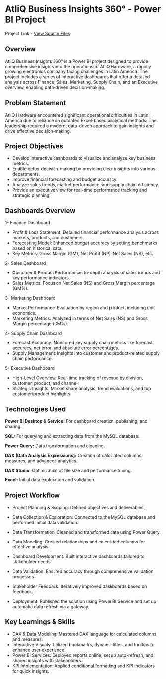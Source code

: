 
# AtliQ Business Insights 360° - Power BI Project

Project Link - [View Source Files](https://1024terabox.com/s/1eruR-83wEYaRXwdh6ZTz9w)

## Overview 
AtliQ Business Insights 360° is a Power BI project designed to provide comprehensive insights into the operations of AtliQ Hardware, a rapidly growing electronics company facing challenges in Latin America. The project includes a series of interactive dashboards that offer a detailed analysis across Finance, Sales, Marketing, Supply Chain, and an Executive overview, enabling data-driven decision-making.

## Problem Statement
AtliQ Hardware encountered significant operational difficulties in Latin America due to reliance on outdated Excel-based analytical methods. The leadership required a modern, data-driven approach to gain insights and drive effective decision-making.

## Project Objectives 
 - Develop interactive dashboards to visualize and analyze key business metrics. 
 - Enable better decision-making by providing clear insights into various departments. 
 - Improve financial forecasting and budget accuracy.   
 - Analyze sales trends, market performance, and supply chain efficiency. 
 - Provide an executive view for real-time performance tracking and strategic planning.

## Dashboards Overview
1- Finance Dashboard
- Profit & Loss Statement: Detailed financial performance analysis across markets, products, and customers.
- Forecasting Model: Enhanced budget accuracy by setting benchmarks based on historical data.
- Key Metrics: Gross Margin (GM), Net Profit (NP), Net Sales (NS), etc.

2- Sales Dashboard
- Customer & Product Performance: In-depth analysis of sales trends and key performance indicators.
- Sales Metrics: Focus on Net Sales (NS) and Gross Margin percentage (GM%).

3- Marketing Dashboard
- Market Performance: Evaluation by region and product, including unit economics.
- Marketing Metrics: Analyzed in terms of Net Sales (NS) and Gross Margin percentage (GM%).

4- Supply Chain Dashboard
- Forecast Accuracy: Monitored key supply chain metrics like forecast accuracy, net error, and absolute error percentages.
- Supply Management: Insights into customer and product-related supply chain performance.

5- Executive Dashboard
- High-Level Overview: Real-time tracking of revenue by division, customer, product, and channel.
- Strategic Insights: Market share analysis, trend evaluations, and top customer/product highlights.



## Technologies Used

**Power BI Desktop & Service:**  For dashboard creation, publishing, and sharing.

**SQL:** For querying and extracting data from the MySQL database.

**Power Query:** Data transformation and cleaning.

**DAX (Data Analysis Expressions):** Creation of calculated columns, measures, and advanced analytics.

**DAX Studio:** Optimization of file size and performance tuning.

**Excel:** Initial data exploration and validation.

## Project Workflow

- Project Planning & Scoping: Defined objectives and deliverables.

- Data Collection & Exploration: Connected to the MySQL database and performed initial data validation.

- Data Transformation: Cleaned and transformed data using Power Query.

- Data Modeling: Created relationships and calculated columns for effective analysis.

- Dashboard Development: Built interactive dashboards tailored to stakeholder needs.

- Data Validation: Ensured accuracy through comprehensive validation processes.

- Stakeholder Feedback: Iteratively improved dashboards based on feedback.

- Deployment: Published the solution using Power BI Service and set up automatic data refresh via a gateway.

## Key Learnings & Skills

- DAX & Data Modeling: Mastered DAX language for calculated columns and measures.
- Interactive Visuals: Utilized bookmarks, dynamic titles, and tooltips to enhance user experience.
- Power BI Services: Deployed reports online, set up auto-refresh, and shared insights with stakeholders.
- KPI Implementation: Applied conditional formatting and KPI indicators for quick insights.


